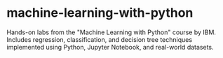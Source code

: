 # machine-learning-with-python
Hands-on labs from the "Machine Learning with Python" course by IBM. Includes regression, classification, and decision tree techniques implemented using Python, Jupyter Notebook, and real-world datasets.
